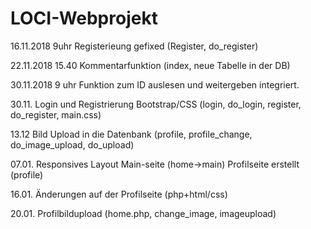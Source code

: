 # LOCI-Webprojekt

16.11.2018 9uhr
Registerieung gefixed (Register, do_register)

22.11.2018 15.40
Kommentarfunktion (index, neue Tabelle in der DB)

30.11.2018 9 uhr
Funktion zum ID auslesen und weitergeben integriert.

30.11. 
Login und Registrierung  Bootstrap/CSS (login, do_login, register, do_register, main.css)


13.12
Bild Upload in die Datenbank (profile, profile_change, do_image_upload, do_upload)


07.01.
Responsives Layout Main-seite (home->main)
Profilseite erstellt (profile)

16.01. Änderungen auf der Profilseite (php+html/css)

20.01. Profilbildupload (home.php, change_image, imageupload)
